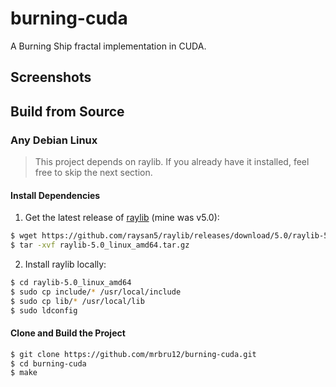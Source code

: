 # burning-cuda

A Burning Ship fractal implementation in CUDA.

## Screenshots

## Build from Source

### Any Debian Linux

> This project depends on raylib. If you already have it installed, feel free to skip the next section. 

#### Install Dependencies

1. Get the latest release of [raylib](https://github.com/raysan5/raylib/releases) (mine was v5.0):
```bash
$ wget https://github.com/raysan5/raylib/releases/download/5.0/raylib-5.0_linux_amd64.tar.gz
$ tar -xvf raylib-5.0_linux_amd64.tar.gz
```

2. Install raylib locally:
```bash
$ cd raylib-5.0_linux_amd64
$ sudo cp include/* /usr/local/include
$ sudo cp lib/* /usr/local/lib
$ sudo ldconfig
```

#### Clone and Build the Project
```bash
$ git clone https://github.com/mrbru12/burning-cuda.git
$ cd burning-cuda
$ make
```

